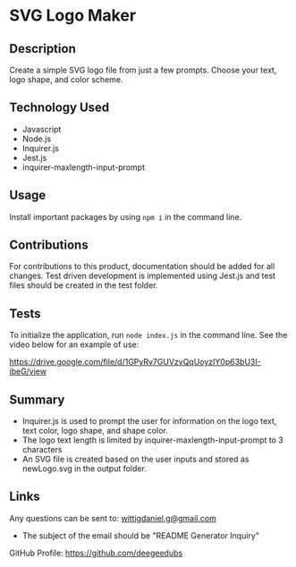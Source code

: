 # SVG Logo Maker

## Description
Create a simple SVG logo file from just a few prompts. Choose your text, logo shape, and color scheme.

## Technology Used
 - Javascript
 - Node.js
 - Inquirer.js
 - Jest.js
 - inquirer-maxlength-input-prompt

## Usage
Install important packages by using ```npm i``` in the command line. 

## Contributions
For contributions to this product, documentation should be added for all changes. Test driven development is implemented using Jest.js and test files should be created in the test folder.

## Tests
To initialize the application, run ```node index.js``` in the command line. See the video below for an example of use:

https://drive.google.com/file/d/1GPyRv7GUVzvQqUoyzIY0p63bU3I-ibeG/view

## Summary
 - Inquirer.js is used to prompt the user for information on the logo text, text color, logo shape, and shape color.
 - The logo text length is limited by inquirer-maxlength-input-prompt to 3 characters
 - An SVG file is created based on the user inputs and stored as newLogo.svg in the output folder.

## Links
Any questions can be sent to: wittigdaniel.g@gmail.com
 - The subject of the email should be "README Generator Inquiry"

GitHub Profile: https://github.com/deegeedubs

